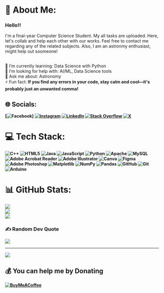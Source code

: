 # 💫 About Me:
<h3> Hello!!</h3>
<p>I'm a final-year Computer Science Student. My all tasks are uploaded. Here, let's collab and help each other with our works. 
Feel free to contact me regarding any of the related subjects. Also, I am an astronmy enthusiast, might help out soomeone!
 </p>
<br>
🌱 I’m currently learning: Data Science with Python
<br>
🤝 I’m looking for help with: AI/ML, Data Science tools
<br>
💬 Ask me about: Astronomy
<br>
⚡ Fun fact: <b> If you find any errors in your code, stay calm and cool—it's probably just an unwanted comma!


## 🌐 Socials:
[![Facebook](https://img.shields.io/badge/Facebook-%231877F2.svg?logo=Facebook&logoColor=white)] [![Instagram](https://img.shields.io/badge/Instagram-%23E4405F.svg?logo=Instagram&logoColor=white)](https://instagram.com/devrashi.31) [![LinkedIn](https://img.shields.io/badge/LinkedIn-%230077B5.svg?logo=linkedin&logoColor=white)](https://linkedin.com/in/devarshi31) [![Stack Overflow](https://img.shields.io/badge/-Stackoverflow-FE7A16?logo=stack-overflow&logoColor=white)](https://stackoverflow.com/users/devarshi-kashiwala) [![X](https://img.shields.io/badge/X-black.svg?logo=X&logoColor=white)](https://x.com/Devarshi_3112) 

# 💻 Tech Stack:
![C++](https://img.shields.io/badge/c++-%2300599C.svg?style=plastic&logo=c%2B%2B&logoColor=white) ![HTML5](https://img.shields.io/badge/html5-%23E34F26.svg?style=plastic&logo=html5&logoColor=white) ![Java](https://img.shields.io/badge/java-%23ED8B00.svg?style=plastic&logo=openjdk&logoColor=white) ![JavaScript](https://img.shields.io/badge/javascript-%23323330.svg?style=plastic&logo=javascript&logoColor=%23F7DF1E) ![Python](https://img.shields.io/badge/python-3670A0?style=plastic&logo=python&logoColor=ffdd54) ![Apache](https://img.shields.io/badge/apache-%23D42029.svg?style=plastic&logo=apache&logoColor=white) ![MySQL](https://img.shields.io/badge/mysql-4479A1.svg?style=plastic&logo=mysql&logoColor=white) ![Adobe Acrobat Reader](https://img.shields.io/badge/Adobe%20Acrobat%20Reader-EC1C24.svg?style=plastic&logo=Adobe%20Acrobat%20Reader&logoColor=white) ![Adobe Illustrator](https://img.shields.io/badge/adobe%20illustrator-%23FF9A00.svg?style=plastic&logo=adobe%20illustrator&logoColor=white) ![Canva](https://img.shields.io/badge/Canva-%2300C4CC.svg?style=plastic&logo=Canva&logoColor=white) ![Figma](https://img.shields.io/badge/figma-%23F24E1E.svg?style=plastic&logo=figma&logoColor=white) ![Adobe Photoshop](https://img.shields.io/badge/adobe%20photoshop-%2331A8FF.svg?style=plastic&logo=adobe%20photoshop&logoColor=white) ![Matplotlib](https://img.shields.io/badge/Matplotlib-%23ffffff.svg?style=plastic&logo=Matplotlib&logoColor=black) ![NumPy](https://img.shields.io/badge/numpy-%23013243.svg?style=plastic&logo=numpy&logoColor=white) ![Pandas](https://img.shields.io/badge/pandas-%23150458.svg?style=plastic&logo=pandas&logoColor=white) ![GitHub](https://img.shields.io/badge/github-%23121011.svg?style=plastic&logo=github&logoColor=white) ![Git](https://img.shields.io/badge/git-%23F05033.svg?style=plastic&logo=git&logoColor=white) ![Arduino](https://img.shields.io/badge/-Arduino-00979D?style=plastic&logo=Arduino&logoColor=white)
# 📊 GitHub Stats:
![](https://github-readme-stats.vercel.app/api?username=devarshik3&theme=radical&hide_border=false&include_all_commits=true&count_private=false)<br/>
![](https://github-readme-streak-stats.herokuapp.com/?user=devarshik3&theme=radical&hide_border=false)<br/>
![](https://github-readme-stats.vercel.app/api/top-langs/?username=devarshik3&theme=radical&hide_border=false&include_all_commits=true&count_private=false&layout=compact)

### ✍️ Random Dev Quote
![](https://quotes-github-readme.vercel.app/api?type=horizontal&theme=radical)

---
[![](https://visitcount.itsvg.in/api?id=devarshik3&icon=0&color=0)](https://visitcount.itsvg.in)

  ## 💰 You can help me by Donating
  [![BuyMeACoffee](https://img.shields.io/badge/Buy%20Me%20a%20Coffee-ffdd00?style=for-the-badge&logo=buy-me-a-coffee&logoColor=black)](https://buymeacoffee.com/https://buymeacoffee.com/devarshi) 

  
<!-- Proudly created with GPRM ( https://gprm.itsvg.in ) -->
